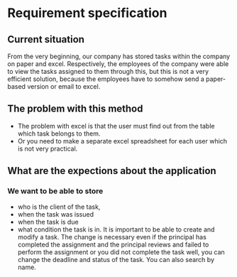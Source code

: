# Requirement specification

## Current situation
From the very beginning, our company has stored tasks within the company on paper and excel.
Respectively, the employees of the company were able to view the tasks assigned to them through this, but this is not a very efficient solution, because the employees have to somehow
send a paper-based version or email to excel.

## The problem with this method
 * The problem with excel is that the user must find out from the table which task belongs to them.
 * Or you need to make a separate excel spreadsheet for each user which is not very practical.

## What are the expections about the application
 ### We want to be able to store
   * who is the client of the task, 
   * when the task was issued
   * when the task is due 
   * what condition the task is in.
It is important to be able to create and modify a task.
The change is necessary even if
the principal has completed the assignment and the principal reviews and failed to perform the assignment
or you did not complete the task well, you can change the deadline and status of the task. You can also search by name.

